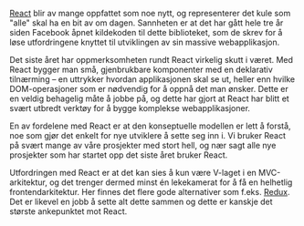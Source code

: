 [React](https://facebook.github.io/react/) blir av mange oppfattet som noe nytt, og representerer det kule som "alle" skal ha en bit av om dagen. Sannheten er at det har gått hele tre år siden Facebook åpnet kildekoden til dette biblioteket, som de skrev for å løse utfordringene knyttet til utviklingen av sin massive webapplikasjon.

Det siste året har oppmerksomheten rundt React virkelig skutt i været. Med React bygger man små, gjenbrukbare komponenter med en deklarativ tilnærming – en uttrykker hvordan applikasjonen skal se ut, heller enn hvilke DOM-operasjoner som er nødvendig for å oppnå det man ønsker. Dette er en veldig behagelig måte å jobbe på, og dette har gjort at React har blitt et svært utbredt verktøy for å bygge komplekse webapplikasjoner.

En av fordelene med React er at den konseptuelle modellen er lett å forstå, noe som gjør det enkelt for nye utviklere å sette seg inn i. Vi bruker React på svært mange av våre prosjekter med stort hell, og nær sagt alle nye prosjekter som har startet opp det siste året bruker React.

Utfordringen med React er at det kan sies å kun være V-laget i en MVC-arkitektur, og det trenger dermed minst én lekekamerat for å få en helhetlig frontendarkitektur. Her finnes det flere gode alternativer som f.eks. [Redux](https://radar.bekk.no/tech2016/sprak-og-rammeverk/redux). Det er likevel en jobb å sette alt dette sammen og dette er kanskje det største ankepunktet mot React.
